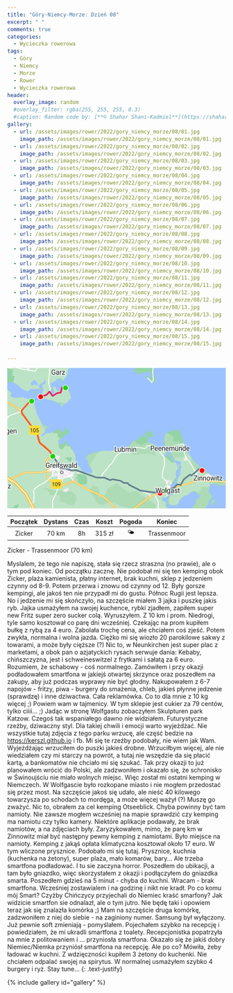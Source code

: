 ```yaml
---
title: "Góry-Niemcy-Morze: Dzień 08"
excerpt: " "
comments: true
categories:
  - Wycieczka rowerowa
tags:
  - Góry
  - Niemcy
  - Morze
  - Rower  
  - Wycieczka rowerowa
header:
  overlay_image: random
  #overlay_filter: rgba(255, 255, 255, 0.3)
  #caption: Random code by: [**© Shahar Shani-Kadmiel**](https://shaharkadmiel.github.io)"
gallery:
  - url: /assets/images/rower/2022/gory_niemcy_morze/08/01.jpg
    image_path: /assets/images/rower/2022/gory_niemcy_morze/08/01.jpg
  - url: /assets/images/rower/2022/gory_niemcy_morze/08/02.jpg
    image_path: /assets/images/rower/2022/gory_niemcy_morze/08/02.jpg
  - url: /assets/images/rower/2022/gory_niemcy_morze/08/03.jpg
    image_path: /assets/images/rower/2022/gory_niemcy_morze/08/03.jpg
  - url: /assets/images/rower/2022/gory_niemcy_morze/08/04.jpg
    image_path: /assets/images/rower/2022/gory_niemcy_morze/08/04.jpg
  - url: /assets/images/rower/2022/gory_niemcy_morze/08/05.jpg
    image_path: /assets/images/rower/2022/gory_niemcy_morze/08/05.jpg
  - url: /assets/images/rower/2022/gory_niemcy_morze/08/06.jpg
    image_path: /assets/images/rower/2022/gory_niemcy_morze/08/06.jpg
  - url: /assets/images/rower/2022/gory_niemcy_morze/08/07.jpg
    image_path: /assets/images/rower/2022/gory_niemcy_morze/08/07.jpg
  - url: /assets/images/rower/2022/gory_niemcy_morze/08/08.jpg
    image_path: /assets/images/rower/2022/gory_niemcy_morze/08/08.jpg
  - url: /assets/images/rower/2022/gory_niemcy_morze/08/09.jpg
    image_path: /assets/images/rower/2022/gory_niemcy_morze/08/09.jpg
  - url: /assets/images/rower/2022/gory_niemcy_morze/08/10.jpg
    image_path: /assets/images/rower/2022/gory_niemcy_morze/08/10.jpg
  - url: /assets/images/rower/2022/gory_niemcy_morze/08/11.jpg
    image_path: /assets/images/rower/2022/gory_niemcy_morze/08/11.jpg
  - url: /assets/images/rower/2022/gory_niemcy_morze/08/12.jpg
    image_path: /assets/images/rower/2022/gory_niemcy_morze/08/12.jpg
  - url: /assets/images/rower/2022/gory_niemcy_morze/08/13.jpg
    image_path: /assets/images/rower/2022/gory_niemcy_morze/08/13.jpg
  - url: /assets/images/rower/2022/gory_niemcy_morze/08/14.jpg
    image_path: /assets/images/rower/2022/gory_niemcy_morze/08/14.jpg
  - url: /assets/images/rower/2022/gory_niemcy_morze/08/15.jpg
    image_path: /assets/images/rower/2022/gory_niemcy_morze/08/15.jpg

---
```

![mapka](/assets/images/rower/2022/gory_niemcy_morze/08/mapka.png)

|Początek|Dystans|Czas|Koszt|Pogoda|Koniec|
|:---:|:---:|:---:|:---:|:---:|:---:|
|Zicker| 70 km| 8h| 315 zł|🌤️|Trassenmoor|

Zicker - Trassenmoor (70 km) 

Myslalem, że tego nie napiszę, stała się rzecz straszna (no prawie), ale o tym pod koniec. Od początku zacznę. Nie podobał mi się ten kemping obok Zicker, plaża kamienista, płatny internet, brak kuchni, sklep z jedzeniem czynny od 8-9. Potem przerwa i znowu od czynny od 12. Były gorsze kempingi, ale jakoś ten nie przypadł mi do gustu. Północ Rugii jest lepsza. No i jedzenie mi się skończyło, na szczęście miałem 3 jajka i  puszkę jakis ryb. Jajka usmażyłem na swojej kuchence, rybki zjadłem, zapiłem super new Fritz super zero sucker colą. Wyruszyłem. Z 10 km i prom. Niedrogi, tyle samo kosztował co parę dni wcześniej. Czekając na prom kupiłem bułkę z rybą za 4 euro. Zabolała trochę cena, ale chciałem coś zjeść. Potem zwykła, normalna i wolna jazda. Ciężko mi się wiozło 20 parokilowe sakwy z towarami, a może były cięższe (?) Nic to, w Neunkirchen jest super plac z marketami, a obok pan o azjatyckich rysach serwuje dania: Kebaby, chińszczyzna, jest i schweineswitzel z frytkami i sałatą za 6 euro. Rozumiem, że schabowy - coś normalnego. Zamówiłem i przy okazji podładowałem smartfona w jakiejś otwartej skrzynce oraz poszedłem na zakupy, aby już podczas wyprawy nie być głodny. Nakupowałem z 6-7 napojów - fritzy, piwa - burgery do smażenia, chleb, jakieś płynne jedzenie (sprawdzę) i inne dziwactwa. Cała reklamówka. Co to dla mnie z 10 kg więcej ;) Powiem wam w tajmenicy. W tym sklepie jest cukier za 79 centów, tylko ciiii... ;) Jadąc w stronę Wolfgastu zobaczyłem Skulpturen park Katzow. Czegoś tak wspaniałego dawno nie widziałem. Futurystyczne rzeźby, dziwaczny styl. Dla takiej chwili i emocji warto wyjeżdżać. Nie wszystkie tutaj zdjęcia z tego parku wrzucę, ale część bedzie na https://kerszl.github.io i fb. Mi się te rzeźby podobały, nie wiem jak Wam. Wyjeżdżając wrzuciłem do puszki jakieś drobne. Wrzuciłbym więcej, ale nie wiedziałem czy mi starczy na powrót, a tutaj nie wszędzie da się płacić kartą, a bankomatów nie chciało mi się szukać. Tak przy okazji to już planowałem wrócić do Polski, ale zadzwoniłem i okazało się, że schronisko w Świnoujściu nie miało wolnych miejsc. Więc został mi ostatni kemping w Niemczech. W Wolfgascie było rozkopane miasto i nie mogłem przedostać się przez most. Na szczęście jakoś się udało, ale nieść 40 kilowego towarzysza po schodach to mordęga, a może więcej ważył (?) Muszę go zważyć. Nic to, obrałem za cel kemping Otseeblick. Chyba powinny być tam namioty. Nie zawsze mogłem wcześniej na mapie sprawdzić czy kemping ma namiotu czy tylko kamery. Niektóre aplikacje podawały, że brak namiotów, a na zdjęciach były. Zaryzykowałem, mimo, że parę km w Zinnowitz miał być następny pewny kemping z namiotami. Było miejsce na namioty. Kemping z jakąś opłata klimatyczna kosztował około 17 euro. W tym wliczone prysznice. Podobało mi się tutaj. Prysznice, kuchnia (kuchenka na żetony), super plaża, mało komarów, bary... Ale trzeba smartfona podładować. I tu sie  zaczyna horror. Poszedłem do ubikacji, a tam było gniazdko, więc skorzystałem z okazji i podłączyłem do gniazdka smarta. Poszedłem gdzieś na 5 minut - chyba do kuchni. Wracam - brak smartfona. Wcześniej zostawialem i na godzinę i nikt nie kradł. Po co komu mój Smart? Czyżby Chińczycy przyjechali do Niemiec kraść smarfony? Jak widzicie smartfon sie odnalazł, ale o tym jutro. Nie będę taki i opowiem teraz jak się znalazła komórka ;) Mam na szczęście druga komórkę, zadzwoniłem z niej do siebie - na zaginiony numer. Samsung był wyłączony. Już pewnie soft zmieniają - pomyślałem. Pojechałem szybko na recepcję i powiedziałem, że mi ukradli smartfona z toalety. Recepcjonistka popatrzyła na mnie z politowaniem i ...  przyniosła smartfona. Okazało się że jakiś dobry Niemiec/Niemka przyniósł smartfona na recepcję. Ale po co? Mówiła, żeby ładować w kuchni. Z wdzięczności kupiłem 3 żetony do kuchenki. Nie chciałem odpalać swojej na spirytus. W normalnej usmażyłem szybko 4 burgery i ryż. Stay tune...
{: .text-justify}

{% include gallery id="gallery" %}
